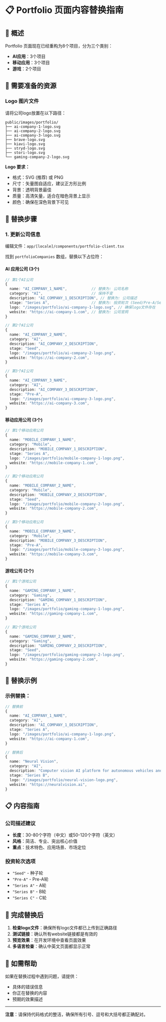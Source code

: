 # 📋 Portfolio 页面内容替换指南

## 🎯 概述
Portfolio 页面现在已经重构为8个项目，分为三个类别：
- **AI应用**：3个项目
- **移动应用**：3个项目  
- **游戏**：2个项目

## 📁 需要准备的资源

### Logo 图片文件
请将公司logo放置在以下路径：

```
public/images/portfolio/
├── ai-company-1-logo.svg
├── ai-company-2-logo.svg
├── ai-company-3-logo.svg
├── brave-logo.svg
├── kiavi-logo.svg
├── stryd-logo.svg
├── stori-logo.svg
└── gaming-company-2-logo.svg
```

**Logo 要求：**
- 格式：SVG (推荐) 或 PNG
- 尺寸：矢量图自适应，建议正方形比例
- 背景：透明背景最佳
- 质量：高清矢量，适合在暗色背景上显示
- 颜色：确保在深色背景下可见

## 🔧 替换步骤

### 1. 更新公司信息
编辑文件：`app/[locale]/components/portfolio-client.tsx`

找到 `portfolioCompanies` 数组，替换以下占位符：

#### AI 应用公司 (3个)
```typescript
// 第1个AI公司
{
  name: "AI_COMPANY_1_NAME",           // 替换为: 公司名称
  category: "AI",                      // 保持不变
  description: "AI_COMPANY_1_DESCRIPTION", // 替换为: 公司描述
  stage: "Series A",                   // 替换为: 投资轮次 (Seed/Pre-A/Series A/Series B等)
  logo: "/images/portfolio/ai-company-1-logo.svg", // 确保logo文件存在
  website: "https://ai-company-1.com", // 替换为: 公司官网
}

// 第2个AI公司
{
  name: "AI_COMPANY_2_NAME",
  category: "AI",
  description: "AI_COMPANY_2_DESCRIPTION", 
  stage: "Seed",
  logo: "/images/portfolio/ai-company-2-logo.png",
  website: "https://ai-company-2.com",
}

// 第3个AI公司  
{
  name: "AI_COMPANY_3_NAME",
  category: "AI",
  description: "AI_COMPANY_3_DESCRIPTION",
  stage: "Pre-A", 
  logo: "/images/portfolio/ai-company-3-logo.png",
  website: "https://ai-company-3.com",
}
```

#### 移动应用公司 (3个)
```typescript
// 第1个移动应用公司
{
  name: "MOBILE_COMPANY_1_NAME",
  category: "Mobile",
  description: "MOBILE_COMPANY_1_DESCRIPTION",
  stage: "Series A",
  logo: "/images/portfolio/mobile-company-1-logo.png", 
  website: "https://mobile-company-1.com",
}

// 第2个移动应用公司
{
  name: "MOBILE_COMPANY_2_NAME",
  category: "Mobile", 
  description: "MOBILE_COMPANY_2_DESCRIPTION",
  stage: "Seed",
  logo: "/images/portfolio/mobile-company-2-logo.png",
  website: "https://mobile-company-2.com",
}

// 第3个移动应用公司
{
  name: "MOBILE_COMPANY_3_NAME",
  category: "Mobile",
  description: "MOBILE_COMPANY_3_DESCRIPTION", 
  stage: "Pre-A",
  logo: "/images/portfolio/mobile-company-3-logo.png",
  website: "https://mobile-company-3.com",
}
```

#### 游戏公司 (2个)
```typescript
// 第1个游戏公司
{
  name: "GAMING_COMPANY_1_NAME", 
  category: "Gaming",
  description: "GAMING_COMPANY_1_DESCRIPTION",
  stage: "Series A",
  logo: "/images/portfolio/gaming-company-1-logo.png",
  website: "https://gaming-company-1.com",
}

// 第2个游戏公司
{
  name: "GAMING_COMPANY_2_NAME",
  category: "Gaming",
  description: "GAMING_COMPANY_2_DESCRIPTION",
  stage: "Seed", 
  logo: "/images/portfolio/gaming-company-2-logo.png",
  website: "https://gaming-company-2.com",
}
```

## 📝 替换示例

### 示例替换：
```typescript
// 替换前
{
  name: "AI_COMPANY_1_NAME",
  category: "AI",
  description: "AI_COMPANY_1_DESCRIPTION",
  stage: "Series A",
  logo: "/images/portfolio/ai-company-1-logo.png",
  website: "https://ai-company-1.com",
}

// 替换后
{
  name: "Neural Vision",
  category: "AI", 
  description: "Computer vision AI platform for autonomous vehicles and robotics applications",
  stage: "Series B",
  logo: "/images/portfolio/neural-vision-logo.png",
  website: "https://neuralvision.ai",
}
```

## 📋 内容指南

### 公司描述建议
- **长度**：30-80个字符（中文）或50-120个字符（英文）
- **风格**：简洁、专业、突出核心价值
- **重点**：技术特色、应用场景、市场定位

### 投资轮次选项
- `"Seed"` - 种子轮
- `"Pre-A"` - Pre-A轮
- `"Series A"` - A轮
- `"Series B"` - B轮
- `"Series C"` - C轮

## 🔄 完成替换后

1. **检查logo文件**：确保所有logo文件都已上传到正确路径
2. **测试链接**：确认所有website链接都是有效的
3. **预览效果**：在开发环境中查看页面效果
4. **多语言检查**：确认中英文页面都显示正常

## 📧 如需帮助
如果在替换过程中遇到问题，请提供：
- 具体的错误信息
- 你正在替换的内容
- 预期的效果描述

---
**注意**：请保持代码格式的整洁，确保所有引号、逗号和大括号都正确配对。 